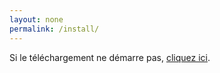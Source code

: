 ```yaml
---
layout: none
permalink: /install/
---
```

<!DOCTYPE html>
<html lang="fr">
<head>
    <meta charset="UTF-8">
    <meta name="viewport" content="width=device-width, initial-scale=1.0">
    <meta http-equiv="refresh" content="0;url={{ "/downloads/atjfr.xpi" | relative_url }}">
    <title>Installation de l'extension</title>
</head>
<body>
    <p>Si le téléchargement ne démarre pas, <a href="{{ "/downloads/my-addon.xpi" | relative_url }}">cliquez ici</a>.</p>
</body>
</html>
